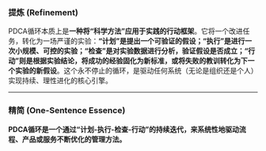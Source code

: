 ### **提炼 (Refinement)**

PDCA循环本质上是**一种将“科学方法”应用于实践的行动框架**。它将一个改进任务，转化为一场严谨的实验：**“计划”是提出一个可验证的假设；“执行”是进行一次小规模、可控的实验；“检查”是对实验数据进行分析，验证假设是否成立；“行动”则是根据实验结论，将成功的经验固化为新标准，或将失败的教训转化为下一个实验的新假设**。这个永不停止的循环，是驱动任何系统（无论是组织还是个人）实现持续、理性进化的核心引擎。

---

### **精简 (One-Sentence Essence)**

**PDCA循环是一个通过“计划-执行-检查-行动”的持续迭代，来系统性地驱动流程、产品或服务不断优化的管理方法。**